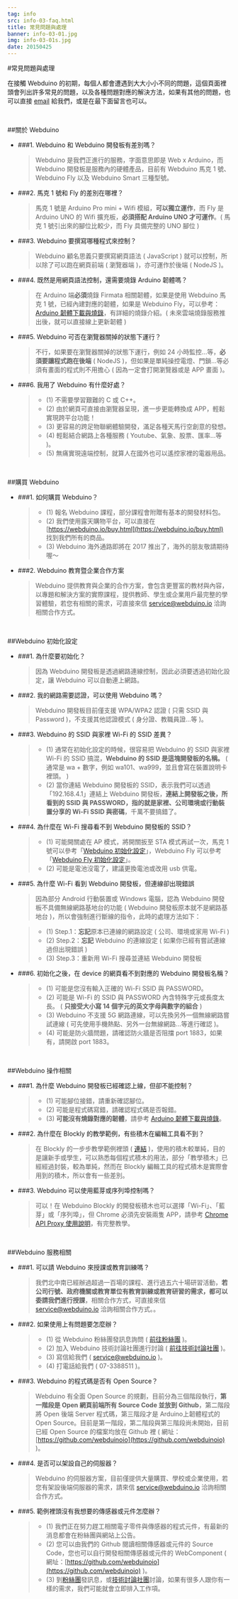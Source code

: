 ```yaml
---
tag: info
src: info-03-faq.html
title: 常見問題與處理
banner: info-03-01.jpg
img: info-03-01s.jpg
date: 20150425
---
```


<!-- @@master  = ../../_layout.html-->

<!-- @@block  =  meta-->

<title>常見問題與處理 :::: Webduino = Web × Arduino</title>

<meta name="description" content="在接觸 Webduino 的初期，每個人都會遭遇到大大小小不同的問題，這個頁面裡頭會列出許多常見的問題，以及各種問題對應的解決方法，如果有其他的問題，也可以直接 email 給我們。">

<meta itemprop="description" content="在接觸 Webduino 的初期，每個人都會遭遇到大大小小不同的問題，這個頁面裡頭會列出許多常見的問題，以及各種問題對應的解決方法，如果有其他的問題，也可以直接 email 給我們。">

<meta property="og:description" content="在接觸 Webduino 的初期，每個人都會遭遇到大大小小不同的問題，這個頁面裡頭會列出許多常見的問題，以及各種問題對應的解決方法，如果有其他的問題，也可以直接 email 給我們。">

<meta property="og:title" content="Webduino 常見問題與處理" >

<meta property="og:url" content="https://webduino.io/tutorials/info-03-faq.html">

<meta property="og:image" content="https://webduino.io/img/tutorials/info-03-01s.jpg">

<meta itemprop="image" content="https://webduino.io/img/tutorials/info-03-01s.jpg">

<include src="../_include-tutorials.html"></include>

<!-- @@close-->

<!-- @@block  =  preAndNext-->

<include src="../_include-tutorials-content.html"></include>

<!-- @@close-->



<!-- @@block  =  tutorials-->

#常見問題與處理

在接觸 Webduino 的初期，每個人都會遭遇到大大小小不同的問題，這個頁面裡頭會列出許多常見的問題，以及各種問題對應的解決方法，如果有其他的問題，也可以直接 [email](mailto:service@webduino.io) 給我們，或是在最下面留言也可以。

<br/>

##關於 Webduino

- ###1. Webduino 和 Webduino 開發板有差別嗎？

	> Webduino 是我們正進行的服務，字面意思即是 Web x Arduino，而 Webduino 開發板是服務內的硬體產品，目前有 Webduino 馬克 1 號、Webduino Fly 以及 Webduino Smart 三種型號。

- ###2. 馬克 1 號和 Fly 的差別在哪裡？

	>馬克 1 號是 Arduino Pro mini + Wifi 模組，**可以獨立運作**，而 Fly 是 Arduino UNO 的 Wifi 擴充板，**必須搭配 Arduino UNO 才可運作**。( 馬克 1 號引出來的腳位比較少，而 Fly 具備完整的 UNO 腳位 )

- ###3. Webduino 要撰寫哪種程式來控制？

	>Webduino 顧名思義只要撰寫網頁語法 ( JavaScript ) 就可以控制，所以除了可以跑在網頁前端 ( 瀏覽器端 )，亦可運作於後端 ( NodeJS )。

- ###4. 既然是用網頁語法控制，還需要燒錄 Arduino 韌體嗎？

	>在 Arduino 端**必須**燒錄 Firmata 相關韌體，如果是使用 Webduino 馬克 1 號，已經內建對應的韌體，如果是 Webduino Fly，可以參考：[Arduino 韌體下載與燒錄](https://webduino.io/tutorials/info-07-arduino-ino.html)，有詳細的燒錄介紹。( 未來雲端燒錄服務推出後，就可以直接線上更新韌體 )

- ###5. Webduino 可否在瀏覽器關掉的狀態下運行？

	>不行，如果要在瀏覽器關掉的狀態下運行，例如 24 小時監控...等，**必須要讓程式跑在後端** ( NodeJS )，但如果是單純操控電燈、門鎖...等必須有畫面的程式則不用擔心 ( 因為一定會打開瀏覽器或是 APP 畫面 )。

- ###6. 我用了 Webduino 有什麼好處？

	>- (1) 不需要學習艱難的 C 或 C++。
	>- (2) 由於網頁可直接由瀏覽器呈現，進一步更能轉換成 APP，輕鬆實現跨平台功能！
	>- (3) 更容易的跨足物聯網體驗開發，滿足各種天馬行空創意的發想。
	>- (4) 輕鬆結合網路上各種服務 ( Youtube、氣象、股票、匯率...等 )。
	>- (5) 無痛實現遠端控制，就算人在國外也可以遙控家裡的電器用品。

<br/>

##購買 Webduino

- ###1. 如何購買 Webduino？

	>- (1) 報名 Webduino 課程，部分課程會附贈有基本的開發材料包。
	>- (2) 我們使用露天購物平台，可以直接在 [https://webduino.io/buy.html](https://webduino.io/buy.html) 找到我們所有的商品。
	>- (3)  Webduino 海外通路即將在 2017 推出了，海外的朋友敬請期待喔～

- ###2. Webduino 教育暨企業合作方案

	>Webduino 提供教育與企業的合作方案，會包含更豐富的教材與內容，以專題和解決方案的實際課程，提供教師、學生或企業用戶最完整的學習體驗，若您有相關的需求，可直接來信 [service@webduino.io](mailto:service@webduino.io) 洽詢相關合作方式。

<br/>

##Webduino 初始化設定

- ###1. 為什麼要初始化？

	>因為 Webduino 開發板是透過網路連線控制，因此必須要透過初始化設定，讓 Webduino 可以自動連上網路。

- ###2. 我的網路需要認證，可以使用 Webduino 嗎？

	>Webduino 開發板目前僅支援 WPA/WPA2 認證 ( 只需 SSID 與 Password )，不支援其他認證模式 ( 身分證、教職員證...等 )。

- ###3. Webduino 的 SSID 與家裡 Wi-Fi 的 SSID 差異？

	>- (1) 通常在初始化設定的時候，很容易把 Webduino 的 SSID 與家裡 Wi-Fi 的 SSID 搞混，**Webduino 的 SSID 是這塊開發板的名稱。** ( 通常是 wa + 數字，例如 wa101、wa999，並且會寫在裝置說明卡裡頭。 )
	>- (2) 當你連結 Webduino 開發板的 SSID，表示我們可以透過「192.168.4.1」連結上 Webduino 開發板，**連結上開發板之後，所看到的 SSID 與 PASSWORD，指的就是家裡、公司環境或行動裝置分享的 Wi-Fi SSID 與密碼**，千萬不要搞錯了。

- ###4. 為什麼在 Wi-Fi 搜尋看不到 Webduino 開發板的 SSID？

	>- (1) 可能開關處在 AP 模式，將開關扳至 STA 模式再試一次，馬克 1 號可以參考「[Webduino 初始化設定](info-02-setup.html)」，Webduino Fly 可以參考「[Webduino Fly 初始化設定](info-04-uno-setup.html)」。
	>- (2) 可能是電池沒電了，建議更換電池或改用 usb 供電。

- ###5. 為什麼 Wi-Fi 看到 Webduino 開發板，但連線卻出現錯誤

	>因為部分 Android 行動裝置或 Windows 電腦，認為 Webduino 開發板不具備無線網路基地台的功能 ( Webduino 開發板原本就不是網路基地台 )，所以會強制進行斷線的指令，此時的處理方法如下：

	>- (1) Step.1：**忘記**原本已連線的網路設定 ( 公司、環境或家用 Wi-Fi )
	>- (2) Step.2：**忘記** Webduino 的連線設定 ( 如果你已經有嘗試連線過但出現錯誤 )
	>- (3) Step.3：重新用 Wi-Fi 搜尋並連結 Webduino 開發板

- ###6. 初始化之後，在 device 的網頁看不到對應的 Webduino 開發板名稱？

	>- (1) 可能是您沒有輸入正確的 Wi-Fi SSID 與 PASSWORD。
	>- (2) 可能是 Wi-Fi 的 SSID 與 PASSWORD 內含特殊字元或長度太長。 ( **只接受大小寫 14 個字元的英文字母與數字的組合** )
	>- (3) Webduino 不支援 5G 網路連線，可以先換另外一個無線網路嘗試連線 ( 可先使用手機熱點、另外一台無線網路...等進行確認 )。
	>- (4) 可能是防火牆問題，請確認防火牆是否阻擋 port 1883，如果有，請開啟 port 1883。

<br/>

##Webduino 操作相關

- ###1. 為什麼 Webduino 開發板已經確認上線，但卻不能控制？

	>- (1) 可能腳位接錯，請重新確認腳位。
	>- (2) 可能是程式碼寫錯，請確認程式碼是否報錯。
	>- (3) **可能沒有燒錄對應的韌體**，請參考 [Arduino 韌體下載與燒錄](info-07-arduino-ino.html)。

- ###2. 為什麼在 Blockly 的教學範例，有些積木在編輯工具看不到？

	>在 Blockly 的一步步教學範例裡頭 ( [連結](https://blockly.webduino.io/index-tutorials.html) )，使用的積木較單純，目的是讓新手或學生，可以熟悉每個程式積木的用法，部分「教學積木」已經經過封裝，較為單純，然而在 Blockly 編輯工具的程式積木是實際會用到的積木，所以會有一些差別。

- ###3. Webduino 可以使用藍芽或序列埠控制嗎？

	>可以！在 Webduino Blockly 的開發板積木也可以選擇「Wi-Fi」、「藍芽」或「序列埠」，但 Chrome 必須先安裝兩隻 APP，請參考 [Chrome API Proxy 使用說明](info-05-chrome-api-proxy.html)，有完整教學。

<br/>

##Webduino 服務相關

- ###1. 可以請 Webduino 來授課或教育訓練嗎？

	>我們北中南已經辦過超過一百場的課程、進行過五六十場研習活動，**若公司行號、政府機關或教育單位有教育訓練或教育研習的需求，都可以委請我們進行授課**，相關合作方式，可直接來信 [service@webduino.io](mailto:service@webduino.io) 洽詢相關合作方式。。

- ###2. 如果使用上有問題要怎麼辦？

	>- (1) 從 Webduino 粉絲團發訊息詢問 ( [前往粉絲團](https://www.facebook.com/webduino/) )。
	>- (2) 加入 Webduino 技術討論社團進行討論 ( [前往技術討論社團](https://www.facebook.com/groups/797598203642584) )。
	>- (3) 寫信給我們 ( [service@webduino.io](mailto:service@webduino.io) )。
	>- (4) 打電話給我們 ( 07-3388511 )。

- ###3. Webduino 的程式碼是否有 Open Source？

	>Webduino 有全面 Open Source 的規劃，目前分為三個階段執行，**第一階段是 Open 網頁前端所有 Source Code 並放到 Github**，第二階段將 Open 後端 Server 程式碼，第三階段才是 Arduino上韌體程式的 Open Source。目前是第一階段，第二階段與第三階段尚未開始，目前已經 Open Source 的檔案均放在 Github 裡 ( 網址：[https://github.com/webduinoio](https://github.com/webduinoio) )。

- ###4. 是否可以架設自己的伺服器？

	>Webduino 的伺服器方案，目前僅提供大量購買、學校或企業使用，若您有架設後端伺服器的需求，請來信 [service@webduino.io](mailto:service@webduino.io) 洽詢相關合作方式。

- ###5. 範例裡頭沒有我想要的傳感器或元件怎麼辦？

	>- (1) 我們正在努力趕工相關電子零件與傳感器的程式元件，有最新的消息都會在粉絲團與網站上公告。
	>- (2) 您可以由我們的 Github 閱讀相關傳感器或元件的 Source Code，您也可以自行開發相關傳感器或元件的 WebComponent ( 網址：[https://github.com/webduinoio](https://github.com/webduinoio) )。
	>- (3) 到[粉絲團](https://www.facebook.com/webduino/)發訊息，或[技術討論社團](https://www.facebook.com/groups/797598203642584)討論，如果有很多人跟你有一樣的需求，我們可能就會立即排入工作項。



<!-- @@close-->